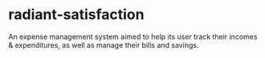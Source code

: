 # radiant-satisfaction

An expense management system aimed to help its user track their incomes &amp; expenditures, as well as manage their bills and savings.
